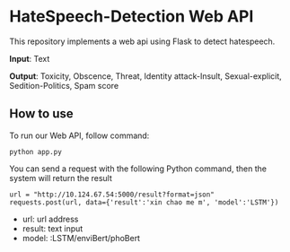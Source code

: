 # HateSpeech-Detection Web API
This repository implements a web api using Flask to detect hatespeech.

**Input**: Text

**Output**: Toxicity, Obscence, Threat, Identity attack-Insult, Sexual-explicit, Sedition-Politics, Spam score
## How to use
To run our Web API, follow command:
```
python app.py
```
You can send a request with the following Python command, then the system will return the result 
```
url = "http://10.124.67.54:5000/result?format=json"
requests.post(url, data={'result':'xin chao me m', 'model':'LSTM'})
```
* url: url address
* result: text input
* model: :LSTM/enviBert/phoBert
